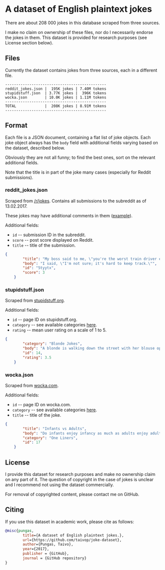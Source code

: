 # A dataset of English plaintext jokes

There are about 208 000 jokes in this database scraped from three sources.

I make no claim on ownership of these files, nor do I necessarily endorse the jokes in them. This dataset is provided for research purposes (see License section below).


## Files
Currently the dataset contains jokes from three sources, each in a different file.

```
----------------------------------------------
reddit_jokes.json |  195K jokes | 7.40M tokens
stupidstuff.json  | 3.77K jokes |  396K tokens
wocka.json        | 10.0K jokes | 1.11M tokens
----------------------------------------------
TOTAL             |  208K jokes | 8.91M tokens
----------------------------------------------
```

## Format
Each file is a JSON document, containing a flat list of joke objects. Each joke object always has the `body` field with additional fields varying based on the dataset, described below.

Obviously they are not all funny; to find the best ones, sort on the relevant additional fields.

Note that the title is in part of the joke many cases (especially for Reddit submissions).

### reddit_jokes.json
Scraped from [/r/jokes](https://www.reddit.com/r/jokes). Contains all submissions to the subreddit as of 13.02.2017.

These jokes may have additional comments in them ([example](https://www.reddit.com/r/Jokes/comments/5k9tgu/this_is_the_dirty_joke_my_85yo_grandad_told_to/)).

Additional fields:

* `id` -- submission ID in the subreddit.
* `score` -- post score displayed on Reddit.
* `title` -- title of the submission.

```json
{
        "title": "My boss said to me, \"you're the worst train driver ever. How many have you derailed this year?\"",
        "body": "I said, \"I'm not sure; it's hard to keep track.\"",
        "id": "5tyytx",
        "score": 3
    }
```

### stupidstuff.json
Scraped from [stupidstuff.org](stupidstuff.org/jokes/).

Additional fields:

* `id` -- page ID on stupidstuff.org.
* `category` -- see available categories [here](http://stupidstuff.org/jokes/category.htm).
* `rating` -- mean user rating on a scale of 1 to 5.

```json
{
        "category": "Blonde Jokes",
        "body": "A blonde is walking down the street with her blouse open, exposing one of her breasts. A nearby policeman approaches her and remarks, \"Ma'am, are you aware that I could cite you for indecent exposure?\" \"Why, officer?\" asks the blonde. \"Because your blouse is open and your breast is exposed.\" \"Oh my goodness,\" exclaims the blonde, \"I must have left my baby on the bus!\"",
        "id": 14,
        "rating": 3.5
    }
```


### wocka.json
Scraped from [wocka.com](http://wocka.com/).

Additional fields:

* `id` -- page ID on wocka.com.
* `category` -- see available categories [here](http://www.wocka.com/).
* `title` -- title of the joke.

```json
{
        "title": "Infants vs Adults",
        "body": "Do infants enjoy infancy as much as adults enjoy adultery?",
        "category": "One Liners",
        "id": 17
    }
```


## License
I provide this dataset for research purposes and make no ownership claim on any part of it. The question of copyright in the case of jokes is unclear and I recommend not using the dataset commercially.

For removal of copyrighted content, please contact me on GitHub.

## Citing
If you use this dataset in academic work, please cite as follows:

```bibtex
@misc{pungas,
        title={A dataset of English plaintext jokes.},
        url={https://github.com/taivop/joke-dataset},
        author={Pungas, Taivo},
        year={2017},
        publisher = {GitHub},
        journal = {GitHub repository}
}
```
